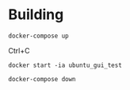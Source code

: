 # Building

```
docker-compose up
```

Ctrl+C

```
docker start -ia ubuntu_gui_test
```

```
docker-compose down
```